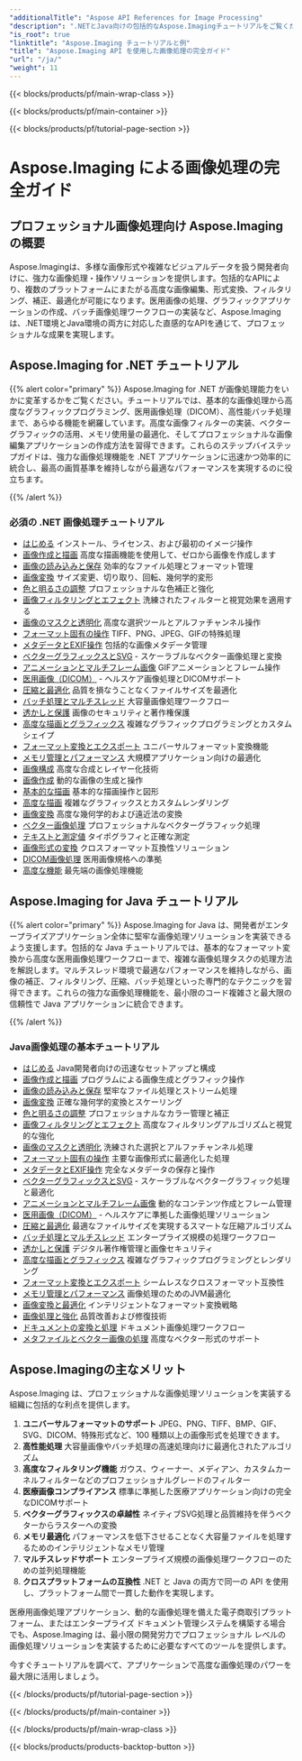 ```yaml
---
"additionalTitle": "Aspose API References for Image Processing"
"description": ".NETとJava向けの包括的なAspose.Imagingチュートリアルをご覧ください。ステップバイステップのガイドで、プロフェッショナルな画像操作、フォーマット変換、高度なフィルタリング、最適化テクニックを習得できます。"
"is_root": true
"linktitle": "Aspose.Imaging チュートリアルと例"
"title": "Aspose.Imaging API を使用した画像処理の完全ガイド"
"url": "/ja/"
"weight": 11
---
```


{{< blocks/products/pf/main-wrap-class >}}

{{< blocks/products/pf/main-container >}}

{{< blocks/products/pf/tutorial-page-section >}}

# Aspose.Imaging による画像処理の完全ガイド

## プロフェッショナル画像処理向け Aspose.Imaging の概要

Aspose.Imagingは、多様な画像形式や複雑なビジュアルデータを扱う開発者向けに、強力な画像処理・操作ソリューションを提供します。包括的なAPIにより、複数のプラットフォームにまたがる高度な画像編集、形式変換、フィルタリング、補正、最適化が可能になります。医用画像の処理、グラフィックアプリケーションの作成、バッチ画像処理ワークフローの実装など、Aspose.Imagingは、.NET環境とJava環境の両方に対応した直感的なAPIを通じて、プロフェッショナルな成果を実現します。

## Aspose.Imaging for .NET チュートリアル

{{% alert color="primary" %}}
Aspose.Imaging for .NET が画像処理能力をいかに変革するかをご覧ください。チュートリアルでは、基本的な画像処理から高度なグラフィックプログラミング、医用画像処理（DICOM）、高性能バッチ処理まで、あらゆる機能を網羅しています。高度な画像フィルターの実装、ベクターグラフィックの活用、メモリ使用量の最適化、そしてプロフェッショナルな画像編集アプリケーションの作成方法を習得できます。これらのステップバイステップガイドは、強力な画像処理機能を .NET アプリケーションに迅速かつ効率的に統合し、最高の画質基準を維持しながら最適なパフォーマンスを実現するのに役立ちます。

{{% /alert %}}

### 必須の .NET 画像処理チュートリアル

- [はじめる](./net/getting-started/) インストール、ライセンス、および最初のイメージ操作
- [画像作成と描画](./net/image-creation-drawing/) 高度な描画機能を使用して、ゼロから画像を作成します
- [画像の読み込みと保存](./net/image-loading-saving/) 効率的なファイル処理とフォーマット管理
- [画像変換](./net/image-transformations/) サイズ変更、切り取り、回転、幾何学的変形
- [色と明るさの調整](./net/color-brightness-adjustments/) プロフェッショナルな色補正と強化
- [画像フィルタリングとエフェクト](./net/image-filtering-effects/) 洗練されたフィルターと視覚効果を適用する
- [画像のマスクと透明化](./net/image-masking-transparency/) 高度な選択ツールとアルファチャンネル操作
- [フォーマット固有の操作](./net/format-specific-operations/) TIFF、PNG、JPEG、GIFの特殊処理
- [メタデータとEXIF操作](./net/metadata-exif-operations/) 包括的な画像メタデータ管理
- [ベクターグラフィックスとSVG](./net/vector-graphics-svg/) - スケーラブルなベクター画像処理と変換
- [アニメーションとマルチフレーム画像](./net/animation-multi-frame-images/) GIFアニメーションとフレーム操作
- [医用画像（DICOM）](./net/medical-imaging-dicom/) - ヘルスケア画像処理とDICOMサポート
- [圧縮と最適化](./net/compression-optimization/) 品質を損なうことなくファイルサイズを最適化
- [バッチ処理とマルチスレッド](./net/batch-processing-multi-threading/) 大容量画像処理ワークフロー
- [透かしと保護](./net/watermarking-protection/) 画像のセキュリティと著作権保護
- [高度な描画とグラフィックス](./net/advanced-drawing-graphics/) 複雑なグラフィックプログラミングとカスタムシェイプ
- [フォーマット変換とエクスポート](./net/format-conversion-export/) ユニバーサルフォーマット変換機能
- [メモリ管理とパフォーマンス](./net/memory-management-performance/) 大規模アプリケーション向けの最適化
- [画像構成](./net/image-composition/) 高度な合成とレイヤー化技術
- [画像作成](./net/image-creation/) 動的な画像の生成と操作
- [基本的な描画](./net/basic-drawing/) 基本的な描画操作と図形
- [高度な描画](./net/advanced-drawing/) 複雑なグラフィックスとカスタムレンダリング
- [画像変換](./net/image-transformation/) 高度な幾何学的および遠近法の変換
- [ベクター画像処理](./net/vector-image-processing/) プロフェッショナルなベクターグラフィック処理
- [テキストと測定値](./net/text-and-measurements/) タイポグラフィと正確な測定
- [画像形式の変換](./net/image-format-conversion/) クロスフォーマット互換性ソリューション
- [DICOM画像処理](./net/dicom-image-processing/) 医用画像規格への準拠
- [高度な機能](./net/advanced-features/) 最先端の画像処理機能

## Aspose.Imaging for Java チュートリアル

{{% alert color="primary" %}}
Aspose.Imaging for Java は、開発者がエンタープライズアプリケーション全体に堅牢な画像処理ソリューションを実装できるよう支援します。包括的な Java チュートリアルでは、基本的なフォーマット変換から高度な医用画像処理ワークフローまで、複雑な画像処理タスクの処理方法を解説します。マルチスレッド環境で最適なパフォーマンスを維持しながら、画像の補正、フィルタリング、圧縮、バッチ処理といった専門的なテクニックを習得できます。これらの強力な画像処理機能を、最小限のコード複雑さと最大限の信頼性で Java アプリケーションに統合できます。

{{% /alert %}}

### Java画像処理の基本チュートリアル

- [はじめる](./java/getting-started/) Java開発者向けの迅速なセットアップと構成
- [画像作成と描画](./java/image-creation-drawing/) プログラムによる画像生成とグラフィック操作
- [画像の読み込みと保存](./java/image-loading-saving/) 堅牢なファイル処理とストリーム処理
- [画像変換](./java/image-transformations/) 正確な幾何学的変換とスケーリング
- [色と明るさの調整](./java/color-brightness-adjustments/) プロフェッショナルなカラー管理と補正
- [画像フィルタリングとエフェクト](./java/image-filtering-effects/) 高度なフィルタリングアルゴリズムと視覚的な強化
- [画像のマスクと透明化](./java/image-masking-transparency/) 洗練された選択とアルファチャンネル処理
- [フォーマット固有の操作](./java/format-specific-operations/) 主要な画像形式に最適化した処理
- [メタデータとEXIF操作](./java/metadata-exif-operations/) 完全なメタデータの保存と操作
- [ベクターグラフィックスとSVG](./java/vector-graphics-svg/) - スケーラブルなベクターグラフィック処理と最適化
- [アニメーションとマルチフレーム画像](./java/animation-multi-frame-images/) 動的なコンテンツ作成とフレーム管理
- [医用画像（DICOM）](./java/medical-imaging-dicom/) - ヘルスケアに準拠した画像処理ソリューション
- [圧縮と最適化](./java/compression-optimization/) 最適なファイルサイズを実現するスマートな圧縮アルゴリズム
- [バッチ処理とマルチスレッド](./java/batch-processing-multi-threading/) エンタープライズ規模の処理ワークフロー
- [透かしと保護](./java/watermarking-protection/) デジタル著作権管理と画像セキュリティ
- [高度な描画とグラフィックス](./java/advanced-drawing-graphics/) 複雑なグラフィックプログラミングとレンダリング
- [フォーマット変換とエクスポート](./java/format-conversion-export/) シームレスなクロスフォーマット互換性
- [メモリ管理とパフォーマンス](./java/memory-management-performance/) 画像処理のためのJVM最適化
- [画像変換と最適化](./java/image-conversion-and-optimization/) インテリジェントなフォーマット変換戦略
- [画像処理と強化](./java/image-processing-and-enhancement/) 品質改善および修復技術
- [ドキュメントの変換と処理](./java/document-conversion-and-processing/) ドキュメント画像処理ワークフロー
- [メタファイルとベクター画像の処理](./java/metafile-and-vector-image-handling/) 高度なベクター形式のサポート

## Aspose.Imagingの主なメリット

Aspose.Imaging は、プロフェッショナルな画像処理ソリューションを実装する組織に包括的な利点を提供します。

1. **ユニバーサルフォーマットのサポート** JPEG、PNG、TIFF、BMP、GIF、SVG、DICOM、特殊形式など、100 種類以上の画像形式を処理できます。
2. **高性能処理** 大容量画像やバッチ処理の高速処理向けに最適化されたアルゴリズム
3. **高度なフィルタリング機能** ガウス、ウィーナー、メディアン、カスタムカーネルフィルターなどのプロフェッショナルグレードのフィルター
4. **医療画像コンプライアンス** 標準に準拠した医療アプリケーション向けの完全なDICOMサポート
5. **ベクターグラフィックスの卓越性** ネイティブSVG処理と品質維持を伴うベクターからラスターへの変換
6. **メモリ最適化** パフォーマンスを低下させることなく大容量ファイルを処理するためのインテリジェントなメモリ管理
7. **マルチスレッドサポート** エンタープライズ規模の画像処理ワークフローのための並列処理機能
8. **クロスプラットフォームの互換性** .NET と Java の両方で同一の API を使用し、プラットフォーム間で一貫した動作を実現します。

医療用画像処理アプリケーション、動的な画像処理を備えた電子商取引プラットフォーム、またはエンタープライズ ドキュメント管理システムを構築する場合でも、Aspose.Imaging は、最小限の開発労力でプロフェッショナル レベルの画像処理ソリューションを実装するために必要なすべてのツールを提供します。

今すぐチュートリアルを調べて、アプリケーションで高度な画像処理のパワーを最大限に活用しましょう。

{{< /blocks/products/pf/tutorial-page-section >}}

{{< /blocks/products/pf/main-container >}}

{{< /blocks/products/pf/main-wrap-class >}}

{{< blocks/products/products-backtop-button >}}
